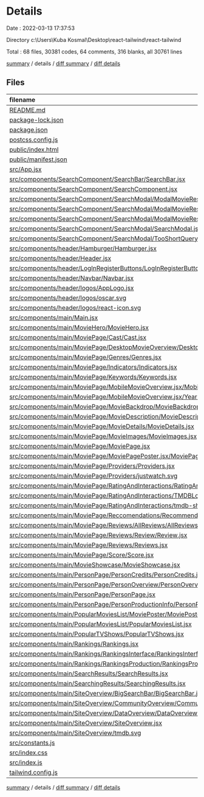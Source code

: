 # Details

Date : 2022-03-13 17:37:53

Directory c:\Users\Kuba Kosmal\Desktop\react-tailwind\react-tailwind

Total : 68 files,  30381 codes, 64 comments, 316 blanks, all 30761 lines

[summary](results.md) / details / [diff summary](diff.md) / [diff details](diff-details.md)

## Files
| filename | language | code | comment | blank | total |
| :--- | :--- | ---: | ---: | ---: | ---: |
| [README.md](/README.md) | Markdown | 38 | 0 | 33 | 71 |
| [package-lock.json](/package-lock.json) | JSON | 27,606 | 0 | 1 | 27,607 |
| [package.json](/package.json) | JSON | 49 | 0 | 1 | 50 |
| [postcss.config.js](/postcss.config.js) | JavaScript | 6 | 0 | 1 | 7 |
| [public/index.html](/public/index.html) | HTML | 29 | 0 | 1 | 30 |
| [public/manifest.json](/public/manifest.json) | JSON | 25 | 0 | 1 | 26 |
| [src/App.jsx](/src/App.jsx) | JavaScript | 74 | 2 | 7 | 83 |
| [src/components/SearchComponent/SearchBar/SearchBar.jsx](/src/components/SearchComponent/SearchBar/SearchBar.jsx) | JavaScript | 22 | 0 | 3 | 25 |
| [src/components/SearchComponent/SearchComponent.jsx](/src/components/SearchComponent/SearchComponent.jsx) | JavaScript | 21 | 0 | 3 | 24 |
| [src/components/SearchComponent/SearchModal/ModalMovieResults/ModalMovieResults.jsx](/src/components/SearchComponent/SearchModal/ModalMovieResults/ModalMovieResults.jsx) | JavaScript | 61 | 0 | 6 | 67 |
| [src/components/SearchComponent/SearchModal/ModalMovieResults/ModalNoResults.jsx](/src/components/SearchComponent/SearchModal/ModalMovieResults/ModalNoResults.jsx) | JavaScript | 7 | 0 | 1 | 8 |
| [src/components/SearchComponent/SearchModal/ModalMovieResults/ModalShowsResults.jsx](/src/components/SearchComponent/SearchModal/ModalMovieResults/ModalShowsResults.jsx) | JavaScript | 52 | 0 | 6 | 58 |
| [src/components/SearchComponent/SearchModal/SearchModal.jsx](/src/components/SearchComponent/SearchModal/SearchModal.jsx) | JavaScript | 47 | 0 | 8 | 55 |
| [src/components/SearchComponent/SearchModal/TooShortQuery.jsx](/src/components/SearchComponent/SearchModal/TooShortQuery.jsx) | JavaScript | 7 | 0 | 1 | 8 |
| [src/components/header/Hamburger/Hamburger.jsx](/src/components/header/Hamburger/Hamburger.jsx) | JavaScript | 7 | 0 | 1 | 8 |
| [src/components/header/Header.jsx](/src/components/header/Header.jsx) | JavaScript | 43 | 0 | 7 | 50 |
| [src/components/header/LogInRegisterButtons/LogInRegisterButtons.jsx](/src/components/header/LogInRegisterButtons/LogInRegisterButtons.jsx) | JavaScript | 12 | 0 | 2 | 14 |
| [src/components/header/Navbar/Navbar.jsx](/src/components/header/Navbar/Navbar.jsx) | JavaScript | 25 | 0 | 2 | 27 |
| [src/components/header/logos/AppLogo.jsx](/src/components/header/logos/AppLogo.jsx) | JavaScript | 11 | 0 | 3 | 14 |
| [src/components/header/logos/oscar.svg](/src/components/header/logos/oscar.svg) | XML | 1 | 0 | 0 | 1 |
| [src/components/header/logos/react-icon.svg](/src/components/header/logos/react-icon.svg) | XML | 1 | 0 | 0 | 1 |
| [src/components/main/Main.jsx](/src/components/main/Main.jsx) | JavaScript | 23 | 0 | 3 | 26 |
| [src/components/main/MovieHero/MovieHero.jsx](/src/components/main/MovieHero/MovieHero.jsx) | JavaScript | 48 | 0 | 4 | 52 |
| [src/components/main/MoviePage/Cast/Cast.jsx](/src/components/main/MoviePage/Cast/Cast.jsx) | JavaScript | 36 | 0 | 3 | 39 |
| [src/components/main/MoviePage/DesktopMovieOverview/DesktopMovieOverview.jsx](/src/components/main/MoviePage/DesktopMovieOverview/DesktopMovieOverview.jsx) | JavaScript | 20 | 0 | 1 | 21 |
| [src/components/main/MoviePage/Genres/Genres.jsx](/src/components/main/MoviePage/Genres/Genres.jsx) | JavaScript | 13 | 0 | 1 | 14 |
| [src/components/main/MoviePage/Indicators/Indicators.jsx](/src/components/main/MoviePage/Indicators/Indicators.jsx) | JavaScript | 30 | 0 | 2 | 32 |
| [src/components/main/MoviePage/Keywords/Keywords.jsx](/src/components/main/MoviePage/Keywords/Keywords.jsx) | JavaScript | 31 | 0 | 5 | 36 |
| [src/components/main/MoviePage/MobileMovieOverview.jsx/MobileMovieOverview.jsx](/src/components/main/MoviePage/MobileMovieOverview.jsx/MobileMovieOverview.jsx) | JavaScript | 27 | 0 | 3 | 30 |
| [src/components/main/MoviePage/MobileMovieOverview.jsx/YearDirector.jsx](/src/components/main/MoviePage/MobileMovieOverview.jsx/YearDirector.jsx) | JavaScript | 14 | 0 | 1 | 15 |
| [src/components/main/MoviePage/MovieBackdrop/MovieBackdrop.jsx](/src/components/main/MoviePage/MovieBackdrop/MovieBackdrop.jsx) | JavaScript | 16 | 0 | 1 | 17 |
| [src/components/main/MoviePage/MovieDescription/MovieDescription.jsx](/src/components/main/MoviePage/MovieDescription/MovieDescription.jsx) | JavaScript | 17 | 0 | 4 | 21 |
| [src/components/main/MoviePage/MovieDetails/MovieDetails.jsx](/src/components/main/MoviePage/MovieDetails/MovieDetails.jsx) | JavaScript | 55 | 0 | 5 | 60 |
| [src/components/main/MoviePage/MovieImages/MovieImages.jsx](/src/components/main/MoviePage/MovieImages/MovieImages.jsx) | JavaScript | 19 | 0 | 2 | 21 |
| [src/components/main/MoviePage/MoviePage.jsx](/src/components/main/MoviePage/MoviePage.jsx) | JavaScript | 236 | 21 | 33 | 290 |
| [src/components/main/MoviePage/MoviePagePoster.jsx/MoviePagePoster.jsx](/src/components/main/MoviePage/MoviePagePoster.jsx/MoviePagePoster.jsx) | JavaScript | 11 | 0 | 1 | 12 |
| [src/components/main/MoviePage/Providers/Providers.jsx](/src/components/main/MoviePage/Providers/Providers.jsx) | JavaScript | 49 | 0 | 8 | 57 |
| [src/components/main/MoviePage/Providers/justwatch.svg](/src/components/main/MoviePage/Providers/justwatch.svg) | XML | 49 | 1 | 2 | 52 |
| [src/components/main/MoviePage/RatingAndInteractions/RatingAndInteractions.jsx](/src/components/main/MoviePage/RatingAndInteractions/RatingAndInteractions.jsx) | JavaScript | 32 | 0 | 4 | 36 |
| [src/components/main/MoviePage/RatingAndInteractions/TMDBLogo.jsx](/src/components/main/MoviePage/RatingAndInteractions/TMDBLogo.jsx) | JavaScript | 9 | 0 | 2 | 11 |
| [src/components/main/MoviePage/RatingAndInteractions/tmdb-short-logo.svg](/src/components/main/MoviePage/RatingAndInteractions/tmdb-short-logo.svg) | XML | 1 | 0 | 0 | 1 |
| [src/components/main/MoviePage/Reccomendations/Recommendations.jsx](/src/components/main/MoviePage/Reccomendations/Recommendations.jsx) | JavaScript | 20 | 0 | 2 | 22 |
| [src/components/main/MoviePage/Reviews/AllReviews/AllReviews.jsx](/src/components/main/MoviePage/Reviews/AllReviews/AllReviews.jsx) | JavaScript | 74 | 0 | 9 | 83 |
| [src/components/main/MoviePage/Reviews/Review/Review.jsx](/src/components/main/MoviePage/Reviews/Review/Review.jsx) | JavaScript | 58 | 0 | 5 | 63 |
| [src/components/main/MoviePage/Reviews/Reviews.jsx](/src/components/main/MoviePage/Reviews/Reviews.jsx) | JavaScript | 48 | 0 | 4 | 52 |
| [src/components/main/MoviePage/Score/Score.jsx](/src/components/main/MoviePage/Score/Score.jsx) | JavaScript | 9 | 0 | 2 | 11 |
| [src/components/main/MovieShowcase/MovieShowcase.jsx](/src/components/main/MovieShowcase/MovieShowcase.jsx) | JavaScript | 83 | 0 | 4 | 87 |
| [src/components/main/PersonPage/PersonCredits/PersonCredits.jsx](/src/components/main/PersonPage/PersonCredits/PersonCredits.jsx) | JavaScript | 145 | 2 | 17 | 164 |
| [src/components/main/PersonPage/PersonOverview/PersonOverview.jsx](/src/components/main/PersonPage/PersonOverview/PersonOverview.jsx) | JavaScript | 33 | 0 | 1 | 34 |
| [src/components/main/PersonPage/PersonPage.jsx](/src/components/main/PersonPage/PersonPage.jsx) | JavaScript | 112 | 0 | 12 | 124 |
| [src/components/main/PersonPage/PersonProductionInfo/PersonProductionInfo.jsx](/src/components/main/PersonPage/PersonProductionInfo/PersonProductionInfo.jsx) | JavaScript | 30 | 0 | 3 | 33 |
| [src/components/main/PopularMoviesList/MoviePoster/MoviePoster.jsx](/src/components/main/PopularMoviesList/MoviePoster/MoviePoster.jsx) | JavaScript | 14 | 0 | 4 | 18 |
| [src/components/main/PopularMoviesList/PopularMoviesList.jsx](/src/components/main/PopularMoviesList/PopularMoviesList.jsx) | JavaScript | 75 | 0 | 5 | 80 |
| [src/components/main/PopularTVShows/PopularTVShows.jsx](/src/components/main/PopularTVShows/PopularTVShows.jsx) | JavaScript | 74 | 0 | 6 | 80 |
| [src/components/main/Rankings/Rankings.jsx](/src/components/main/Rankings/Rankings.jsx) | JavaScript | 152 | 0 | 15 | 167 |
| [src/components/main/Rankings/RankingsInterface/RankingsInterface.jsx](/src/components/main/Rankings/RankingsInterface/RankingsInterface.jsx) | JavaScript | 224 | 0 | 10 | 234 |
| [src/components/main/Rankings/RankingsProduction/RankingsProduction.jsx](/src/components/main/Rankings/RankingsProduction/RankingsProduction.jsx) | JavaScript | 124 | 1 | 15 | 140 |
| [src/components/main/SearchResults/SearchResults.jsx](/src/components/main/SearchResults/SearchResults.jsx) | JavaScript | 7 | 0 | 1 | 8 |
| [src/components/main/SearchingResults/SearchingResults.jsx](/src/components/main/SearchingResults/SearchingResults.jsx) | JavaScript | 12 | 0 | 2 | 14 |
| [src/components/main/SiteOverview/BigSearchBar/BigSearchBar.jsx](/src/components/main/SiteOverview/BigSearchBar/BigSearchBar.jsx) | JavaScript | 18 | 0 | 3 | 21 |
| [src/components/main/SiteOverview/CommunityOverview/CommunityOverview.jsx](/src/components/main/SiteOverview/CommunityOverview/CommunityOverview.jsx) | JavaScript | 19 | 0 | 2 | 21 |
| [src/components/main/SiteOverview/DataOverview/DataOverview.jsx](/src/components/main/SiteOverview/DataOverview/DataOverview.jsx) | JavaScript | 20 | 0 | 2 | 22 |
| [src/components/main/SiteOverview/SiteOverview.jsx](/src/components/main/SiteOverview/SiteOverview.jsx) | JavaScript | 26 | 0 | 2 | 28 |
| [src/components/main/SiteOverview/tmdb.svg](/src/components/main/SiteOverview/tmdb.svg) | XML | 1 | 0 | 0 | 1 |
| [src/constants.js](/src/constants.js) | JavaScript | 3 | 0 | 1 | 4 |
| [src/index.css](/src/index.css) | CSS | 45 | 37 | 12 | 94 |
| [src/index.js](/src/index.js) | JavaScript | 33 | 0 | 2 | 35 |
| [tailwind.config.js](/tailwind.config.js) | JavaScript | 42 | 0 | 2 | 44 |

[summary](results.md) / details / [diff summary](diff.md) / [diff details](diff-details.md)